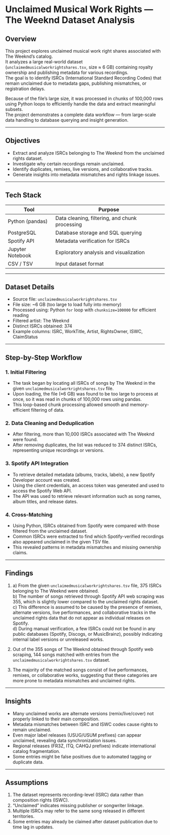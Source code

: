 # Unclaimed Musical Work Rights — The Weeknd Dataset Analysis

## Overview
This project explores unclaimed musical work right shares associated with The Weeknd’s catalog.  
It analyzes a large real-world dataset (`unclaimedmusicalworkrightshares.tsv`, size ≈ 6 GB) containing royalty ownership and publishing metadata for various recordings.  
The goal is to identify ISRCs (International Standard Recording Codes) that remain unclaimed due to metadata gaps, publishing mismatches, or registration delays.

Because of the file’s large size, it was processed in chunks of 100,000 rows using Python loops to efficiently handle the data and extract meaningful subsets.  
The project demonstrates a complete data workflow — from large-scale data handling to database querying and insight generation.

---

## Objectives
- Extract and analyze ISRCs belonging to The Weeknd from the unclaimed rights dataset.  
- Investigate why certain recordings remain unclaimed.  
- Identify duplicates, remixes, live versions, and collaborative tracks.  
- Generate insights into metadata mismatches and rights linkage issues.

---

## Tech Stack
| Tool | Purpose |
|------|----------|
| Python (pandas) | Data cleaning, filtering, and chunk processing |
| PostgreSQL | Database storage and SQL querying |
| Spotify API | Metadata verification for ISRCs |
| Jupyter Notebook | Exploratory analysis and visualization |
| CSV / TSV | Input dataset format |

---

## Dataset Details
- Source file: `unclaimedmusicalworkrightshares.tsv`  
- File size: ~6 GB (too large to load fully into memory)  
- Processed using: Python `for` loop with `chunksize=100000` for efficient reading  
- Filtered artist: The Weeknd  
- Distinct ISRCs obtained: 374  
- Example columns: ISRC, WorkTitle, Artist, RightsOwner, ISWC, ClaimStatus  

---

## Step-by-Step Workflow

### 1. Initial Filtering
- The task began by locating all ISRCs of songs by The Weeknd in the given `unclaimedmusicalworkrightshares.tsv` file.  
- Upon loading, the file (≈6 GB) was found to be too large to process at once, so it was read in chunks of 100,000 rows using pandas.  
- This loop-based chunk processing allowed smooth and memory-efficient filtering of data.

### 2. Data Cleaning and Deduplication
- After filtering, more than 10,000 ISRCs associated with The Weeknd were found.  
- After removing duplicates, the list was reduced to 374 distinct ISRCs, representing unique recordings or versions.

### 3. Spotify API Integration
- To retrieve detailed metadata (albums, tracks, labels), a new Spotify Developer account was created.  
- Using the client credentials, an access token was generated and used to access the Spotify Web API.  
- The API was used to retrieve relevant information such as song names, album titles, and release dates.

### 4. Cross-Matching
- Using Python, ISRCs obtained from Spotify were compared with those filtered from the unclaimed dataset.  
- Common ISRCs were extracted to find which Spotify-verified recordings also appeared unclaimed in the given TSV file.  
- This revealed patterns in metadata mismatches and missing ownership claims.

---

## Findings
1. a) From the given `unclaimedmusicalworkrightshares.tsv` file, 375 ISRCs belonging to The Weeknd were obtained.  
   b) The number of songs retrieved through Spotify API web scraping was 355, which is slightly lower compared to the unclaimed rights dataset.  
   c) This difference is assumed to be caused by the presence of remixes, alternate versions, live performances, and collaborative tracks in the unclaimed rights data that do not appear as individual releases on Spotify.  
   d) During manual verification, a few ISRCs could not be found in any public databases (Spotify, Discogs, or MusicBrainz), possibly indicating internal label versions or unreleased works.  

2. Out of the 355 songs of The Weeknd obtained through Spotify web scraping, 144 songs matched with entries from the `unclaimedmusicalworkrightshares.tsv` dataset.  

3. The majority of the matched songs consist of live performances, remixes, or collaborative works, suggesting that these categories are more prone to metadata mismatches and unclaimed rights.

---

## Insights
- Many unclaimed works are alternate versions (remix/live/cover) not properly linked to their main composition.  
- Metadata mismatches between ISRC and ISWC codes cause rights to remain unclaimed.  
- Even major label releases (USUG/USUM prefixes) can appear unclaimed, revealing data synchronization issues.  
- Regional releases (FR3Z, ITQ, CAHQJ prefixes) indicate international catalog fragmentation.  
- Some entries might be false positives due to automated tagging or duplicate data.

---

## Assumptions
1. The dataset represents recording-level (ISRC) data rather than composition rights (ISWC).  
2. “Unclaimed” indicates missing publisher or songwriter linkage.  
3. Multiple ISRCs may refer to the same song released in different territories.  
4. Some entries may already be claimed after dataset publication due to time lag in updates.  


